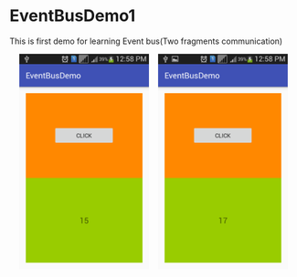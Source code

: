 # EventBusDemo1
This is first demo for learning Event bus(Two fragments communication)
<div align="center">
        <img width="45%" src="https://github.com/elsamet/EventBusDemo1/blob/master/screen_shoots/Screenshot_2016-11-16-12-58-20.png" ></img>
        <img height="0" width="8px">
        <img width="45%" src="https://github.com/elsamet/EventBusDemo1/blob/master/screen_shoots/Screenshot_2016-11-16-12-58-27.png" ></img>
</div>
